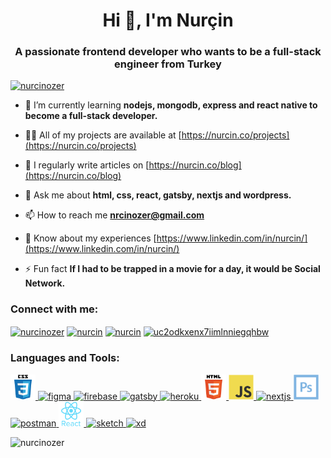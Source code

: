 <h1 align="center">Hi 👋, I'm Nurçin</h1>
<h3 align="center">A passionate frontend developer who wants to be a full-stack engineer from Turkey</h3>

<p align="left"> <a href="https://twitter.com/nurcinozer" target="blank"><img src="https://img.shields.io/twitter/follow/nurcinozer?logo=twitter&style=for-the-badge" alt="nurcinozer" /></a> </p>

- 🌱 I’m currently learning **nodejs, mongodb, express and react native to become a full-stack developer.**

- 👨‍💻 All of my projects are available at [https://nurcin.co/projects](https://nurcin.co/projects)

- 📝 I regularly write articles on [https://nurcin.co/blog](https://nurcin.co/blog)

- 💬 Ask me about **html, css, react, gatsby, nextjs and wordpress.**

- 📫 How to reach me **nrcinozer@gmail.com**

- 📄 Know about my experiences [https://www.linkedin.com/in/nurcin/](https://www.linkedin.com/in/nurcin/)

- ⚡ Fun fact **If I had to be trapped in a movie for a day, it would be Social Network.**

<h3 align="left">Connect with me:</h3>
<p align="left">
<a href="https://twitter.com/nurcinozer" target="blank"><img align="center" src="https://raw.githubusercontent.com/rahuldkjain/github-profile-readme-generator/master/src/images/icons/Social/twitter.svg" alt="nurcinozer" height="30" width="40" /></a>
<a href="https://linkedin.com/in/nurcin" target="blank"><img align="center" src="https://raw.githubusercontent.com/rahuldkjain/github-profile-readme-generator/master/src/images/icons/Social/linked-in-alt.svg" alt="nurcin" height="30" width="40" /></a>
<a href="https://dribbble.com/nurcin" target="blank"><img align="center" src="https://raw.githubusercontent.com/rahuldkjain/github-profile-readme-generator/master/src/images/icons/Social/dribbble.svg" alt="nurcin" height="30" width="40" /></a>
<a href="https://www.youtube.com/channel/UC2ODKXeNX7iimlNNiEgqhBw" target="blank"><img align="center" src="https://raw.githubusercontent.com/rahuldkjain/github-profile-readme-generator/master/src/images/icons/Social/youtube.svg" alt="uc2odkxenx7iimlnniegqhbw" height="30" width="40" /></a>
</p>

<h3 align="left">Languages and Tools:</h3>
<p align="left"> <a href="https://www.w3schools.com/css/" target="_blank" rel="noreferrer"> <img src="https://raw.githubusercontent.com/devicons/devicon/master/icons/css3/css3-original-wordmark.svg" alt="css3" width="40" height="40"/> </a> <a href="https://www.figma.com/" target="_blank" rel="noreferrer"> <img src="https://www.vectorlogo.zone/logos/figma/figma-icon.svg" alt="figma" width="40" height="40"/> </a> <a href="https://firebase.google.com/" target="_blank" rel="noreferrer"> <img src="https://www.vectorlogo.zone/logos/firebase/firebase-icon.svg" alt="firebase" width="40" height="40"/> </a> <a href="https://www.gatsbyjs.com/" target="_blank" rel="noreferrer"> <img src="https://www.vectorlogo.zone/logos/gatsbyjs/gatsbyjs-icon.svg" alt="gatsby" width="40" height="40"/> </a> <a href="https://heroku.com" target="_blank" rel="noreferrer"> <img src="https://www.vectorlogo.zone/logos/heroku/heroku-icon.svg" alt="heroku" width="40" height="40"/> </a> <a href="https://www.w3.org/html/" target="_blank" rel="noreferrer"> <img src="https://raw.githubusercontent.com/devicons/devicon/master/icons/html5/html5-original-wordmark.svg" alt="html5" width="40" height="40"/> </a> <a href="https://developer.mozilla.org/en-US/docs/Web/JavaScript" target="_blank" rel="noreferrer"> <img src="https://raw.githubusercontent.com/devicons/devicon/master/icons/javascript/javascript-original.svg" alt="javascript" width="40" height="40"/> </a> <a href="https://nextjs.org/" target="_blank" rel="noreferrer"> <img src="https://cdn.worldvectorlogo.com/logos/nextjs-2.svg" alt="nextjs" width="40" height="40"/> </a> <a href="https://www.photoshop.com/en" target="_blank" rel="noreferrer"> <img src="https://raw.githubusercontent.com/devicons/devicon/master/icons/photoshop/photoshop-line.svg" alt="photoshop" width="40" height="40"/> </a> <a href="https://postman.com" target="_blank" rel="noreferrer"> <img src="https://www.vectorlogo.zone/logos/getpostman/getpostman-icon.svg" alt="postman" width="40" height="40"/> </a> <a href="https://reactjs.org/" target="_blank" rel="noreferrer"> <img src="https://raw.githubusercontent.com/devicons/devicon/master/icons/react/react-original-wordmark.svg" alt="react" width="40" height="40"/> </a> <a href="https://www.sketch.com/" target="_blank" rel="noreferrer"> <img src="https://www.vectorlogo.zone/logos/sketchapp/sketchapp-icon.svg" alt="sketch" width="40" height="40"/> </a> <a href="https://www.adobe.com/products/xd.html" target="_blank" rel="noreferrer"> <img src="https://cdn.worldvectorlogo.com/logos/adobe-xd.svg" alt="xd" width="40" height="40"/> </a> </p>

<p><img align="left" src="https://github-readme-stats.vercel.app/api/top-langs?username=nurcinozer&show_icons=true&locale=en&layout=compact" alt="nurcinozer" /></p>

